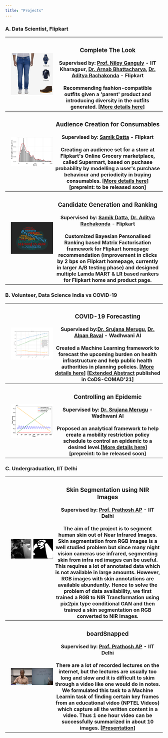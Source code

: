 ```yaml
---
title: "Projects"
---
```


<head>
  <!-- Global site tag (gtag.js) - Google Analytics -->
<script async src="https://www.googletagmanager.com/gtag/js?id=G-2QHSF0Q5FG"></script>
<script>
  window.dataLayer = window.dataLayer || [];
  function gtag(){dataLayer.push(arguments);}
  gtag('js', new Date());

  gtag('config', 'G-2QHSF0Q5FG');
</script>
</head>


### A. Data Scientist, Flipkart
<font size="3"> 
<table style="width:100%;">
  <tr>
    <th width="30%"><img align="left" style="padding:10px;" src="./ctl_example.jpeg" alt="CTL Example" height = "60%"></th>
	  <th width="70%"><h3>Complete The Look</h3> <h8>Supervised by: <a href = "http://www.facweb.iitkgp.ac.in/~niloy/">Prof. Niloy Ganguly</a> - IIT Kharagpur, <a href="https://www.linkedin.com/in/arnab-bhattacharya-26383573/">Dr. Arnab Bhattacharya</a>, <a href="https://www.linkedin.com/in/adityarachakonda/">Dr. Aditya Rachakonda</a> - Flipkart</h8> <br><br>
Recommending fashion-compatible outfits given a 'parent' product and introducing diversity in the outfits generated. [<a href="https://harshm121.github.io/Projects/CTL/">More details here</a>]</th> 
  </tr>
	
	
  <tr>
    <th width="30%"><img align="left" style="padding:10px;" src="./supermart.png" alt="supermart sugar example" height="80%"></th>
	<th width="70%"><h3>Audience Creation for Consumables</h3> <h8> Supervised by: <a href="https://www.linkedin.com/in/samik-datta-7b2a927a/">Samik Datta</a> - Flipkart</h8> <br><br>
Creating an audience set for a store at Flipkart's Online Grocery marketplace, called Supermart, based on puchase probability by modelling a user's purchase behaviour and periodicity in buying consumables. [<a href="https://harshm121.github.io/Projects/supermart/">More details here</a>] [prepreint: to be released soon]</th> 
  </tr>

  <tr>
    <th width="30%"><img align="left" style="padding:10px;" src="./reco.png" alt="Recommendation word cloud" height="80%"></th>
	<th width="70%"><h3>Candidate Generation and Ranking</h3> <h8>Supervised by: <a href="https://www.linkedin.com/in/samik-datta-7b2a927a/">Samik Datta</a>, <a href="https://www.linkedin.com/in/adityarachakonda/">Dr. Aditya Rachakonda</a> - Flipkart</h8> <br><br>
		Customized <b>Bayesian Personalised Ranking</b> based Matrix Factorisation framework for Flipkart homepage recommendation (improvement in clicks by 2 bps on Flipkart homepage, currently in larger A/B testing phase) and designed multiple Lamda MART & LR based rankers for Flipkart home and product page.</th> 
  </tr>
  
</table>
</font>

### B. Volunteer, Data Science India vs COVID-19
<font size="3"> 
<table style="width:100%;">
  <tr>
    <th width="30%"><img align="left" style="padding:10px;" src="./covid_forecasting.png" alt="Forecasting Example" width = "100%"></th>
	  <th width="70%"><h3>COVID-19 Forecasting</h3> <h8> Supervised by:<a href="https://www.linkedin.com/in/srujana-merugu-a7243819/">Dr. Srujana Merugu</a>, <a href="https://www.linkedin.com/in/alpan-raval-36219a2/">Dr. Alpan Raval</a> - Wadhwani AI</h8><br> <br>
Created a Machine Learning framework to forecast the upcoming burden on health infrastructure and help public health authorities in planning policies. [<a href="https://harshm121.github.io/Projects/covid_forecasting">More details here</a>] [<a href="https://www.medrxiv.org/content/10.1101/2020.10.19.20215293v1">Extended Abstract</a> published in CoDS-COMAD'21]</th> 
  </tr>
	
	
  <tr>
    <th width="30%"><img align="left" style="padding:10px;" src="./cosir.png" alt="CoSIR Model" width="100%"></th>
	<th width="70%"><h3>Controlling an Epidemic</h3> <h8> Supervised by:  <a href="https://www.linkedin.com/in/srujana-merugu-a7243819/">Dr. Srujana Merugu</a> - Wadhwani AI </h8><br><br>
Proposed an analytical framework to help create a mobility restriction policy schedule to control an epidemic to a desired level.[<a href="https://harshm121.github.io/Projects/cosir/">More details here</a>] [prepreint: to be released soon]</th> 
  </tr>

</table>
</font>

### C. Undergraduation, IIT Delhi
<font size="3"> 
<table style="width:100%;">
  <tr>
    <th width="30%"><img align="left" style="padding:10px;" src="./skinseg.png" alt="Skin segmentation example" width = "100%"></th>
	  <th width="70%"><h3>Skin Segmentation using NIR Images</h3> <h8> Supervised by: <a href="https://sites.google.com/view/prathosh">Prof. Prathosh AP</a> - IIT Delhi </h8><br><br>
The aim of the project is to segment human skin out of Near Infrared Images. Skin segmentation from RGB images is a well studied problem but since many night vision cameras use infrared, segmenting skin from infra red images can be useful. This requires a lot of annotated data which is not available in large amounts. However, RGB images with skin annotations are available abunduntly. Hence to solve the problem of data availability, we first trained a RGB to NIR Transformation using pix2pix type conditional GAN and then trained a skin segmentation on RGB converted to NIR images. </th> 
  </tr>
	
	
  <tr>
    <th width="30%"><img align="left" style="padding:10px;" src="./boardsnapped.png" alt="Example images" width="100%"></th>
	<th width="70%"><h3>boardSnapped</h3> <h8> Supervised by: <a href="https://sites.google.com/view/prathosh">Prof. Prathosh AP</a> - IIT Delhi </h8><br><br>
	There are a lot of recorded lectures on the internet, but the lectures are usually too long and slow and it is difficult to skim through a video like one would do in notes. We formulated this task to a Machine Learnin task of finding certain key frames from an educational video (NPTEL Videos) which capture all the written content in a video. Thus 1 one hour video can be successfully summarized in about 10 images. [<a href="https://docs.google.com/presentation/d/1hnYlk-_ie_55itjfKPlbFFm5x9woRM1kMJZJNiyOV2I/edit?usp=sharing">Presentation</a>]
</th> 
  </tr>

</table>
</font>
